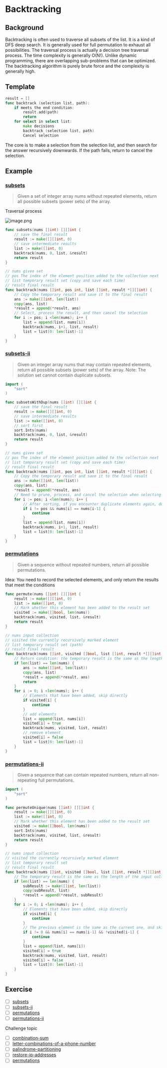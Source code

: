 # Backtracking

## Background

Backtracking is often used to traverse all subsets of the list. It is a kind of DFS deep search. It is generally used for full permutation to exhaust all possibilities. The traversal process is actually a decision tree traversal process. The time complexity is generally O(N!). Unlike dynamic programming, there are overlapping sub-problems that can be optimized. The backtracking algorithm is purely brute force and the complexity is generally high.

## Template

```go
result = []
func backtrack (selection list, path):
    if meets the end condition:
        result.add(path)
        return
    for select in select list:
        make decisions
        backtrack (selection list, path)
        Cancel selection
```

The core is to make a selection from the selection list, and then search for the answer recursively downwards. If the path fails, return to cancel the selection.

## Example

### [subsets](https://leetcode-cn.com/problems/subsets/)

> Given a set of integer array nums without repeated elements, return all possible subsets (power sets) of the array.

Traversal process

![image.png](https://img.fuiboom.com/img/backtrack.png)

```go
func subsets(nums []int) [][]int {
    // save the final result
    result := make([][]int, 0)
    // save intermediate results
    list := make([]int, 0)
    backtrack(nums, 0, list, &result)
    return result
}

// nums given set
// pos The index of the element position added to the collection next
// list temporary result set (copy and save each time)
// result final result
func backtrack(nums []int, pos int, list []int, result *[][]int) {
    // Copy the temporary result and save it to the final result
    ans := make([]int, len(list))
    copy(ans, list)
    *result = append(*result, ans)
    // Select, process the result, and then cancel the selection
    for i := pos; i <len(nums); i++ {
        list = append(list, nums[i])
        backtrack(nums, i+1, list, result)
        list = list[0: len(list)-1]
    }
}
```

### [subsets-ii](https://leetcode-cn.com/problems/subsets-ii/)

> Given an integer array nums that may contain repeated elements, return all possible subsets (power sets) of the array. Note: The solution set cannot contain duplicate subsets.

```go
import (
    "sort"
)

func subsetsWithDup(nums []int) [][]int {
    // save the final result
    result := make([][]int, 0)
    // save intermediate results
    list := make([]int, 0)
    // sort first
    sort.Ints(nums)
    backtrack(nums, 0, list, &result)
    return result
}

// nums given set
// pos The index of the element position added to the collection next
// list temporary result set (copy and save each time)
// result final result
func backtrack(nums []int, pos int, list []int, result *[][]int) {
    // Copy the temporary result and save it to the final result
    ans := make([]int, len(list))
    copy(ans, list)
    *result = append(*result, ans)
    // Need to prune, process, and cancel the selection when selecting
    for i := pos; i <len(nums); i++ {
        // After sorting, if you encounter duplicate elements again, do not select this element
        if i != pos && nums[i] == nums[i-1] {
            continue
        }
        list = append(list, nums[i])
        backtrack(nums, i+1, list, result)
        list = list[0: len(list)-1]
    }
}
```

### [permutations](https://leetcode-cn.com/problems/permutations/)

> Given a sequence without repeated numbers, return all possible permutations.

Idea: You need to record the selected elements, and only return the results that meet the conditions

```go
func permute(nums []int) [][]int {
    result := make([][]int, 0)
    list := make([]int, 0)
    // Mark whether this element has been added to the result set
    visited := make([]bool, len(nums))
    backtrack(nums, visited, list, &result)
    return result
}

// nums input collection
// visited the currently recursively marked element
// list temporary result set (path)
// result final result
func backtrack(nums []int, visited []bool, list []int, result *[][]int) {
    // Return condition: the temporary result is the same as the length of the input collection, it is the full arrangement
    if len(list) == len(nums) {
        ans := make([]int, len(list))
        copy(ans, list)
        *result = append(*result, ans)
        return
    }
    for i := 0; i <len(nums); i++ {
        // Elements that have been added, skip directly
        if visited[i] {
            continue
        }
        // add elements
        list = append(list, nums[i])
        visited[i] = true
        backtrack(nums, visited, list, result)
        // remove element
        visited[i] = false
        list = list[0: len(list)-1]
    }
}
```

### [permutations-ii](https://leetcode-cn.com/problems/permutations-ii/)

> Given a sequence that can contain repeated numbers, return all non-repeating full permutations.

```go
import (
    "sort"
)

func permuteUnique(nums []int) [][]int {
    result := make([][]int, 0)
    list := make([]int, 0)
    // Mark whether this element has been added to the result set
    visited := make([]bool, len(nums))
    sort.Ints(nums)
    backtrack(nums, visited, list, &result)
    return result
}

// nums input collection
// visited the currently recursively marked element
// list temporary result set
// result final result
func backtrack(nums []int, visited []bool, list []int, result *[][]int) {
    // The temporary result is the same as the length of the input collection, which is the full arrangement
    if len(list) == len(nums) {
        subResult := make([]int, len(list))
        copy(subResult, list)
        *result = append(*result, subResult)
    }
    for i := 0; i <len(nums); i++ {
        // Elements that have been added, skip directly
        if visited[i] {
            continue
        }
        // The previous element is the same as the current one, and skipped if not visited
        if i != 0 && nums[i] == nums[i-1] && !visited[i-1] {
            continue
        }
        list = append(list, nums[i])
        visited[i] = true
        backtrack(nums, visited, list, result)
        visited[i] = false
        list = list[0: len(list)-1]
    }
}
```

## Exercise

- [ ] [subsets](https://leetcode-cn.com/problems/subsets/)
- [ ] [subsets-ii](https://leetcode-cn.com/problems/subsets-ii/)
- [ ] [permutations](https://leetcode-cn.com/problems/permutations/)
- [ ] [permutations-ii](https://leetcode-cn.com/problems/permutations-ii/)

Challenge topic

- [ ] [combination-sum](https://leetcode-cn.com/problems/combination-sum/)
- [ ] [letter-combinations-of-a-phone-number](https://leetcode-cn.com/problems/letter-combinations-of-a-phone-number/)
- [ ] [palindrome-partitioning](https://leetcode-cn.com/problems/palindrome-partitioning/)
- [ ] [restore-ip-addresses](https://leetcode-cn.com/problems/restore-ip-addresses/)
- [ ] [permutations](https://leetcode-cn.com/problems/permutations/)
